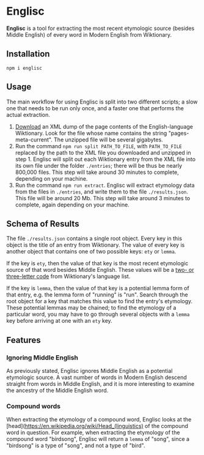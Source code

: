 # Englisc

**Englisc** is a tool for extracting the most recent etymologic source (besides Middle English) of every word in Modern English from Wiktionary.

## Installation

`npm i englisc`

## Usage

The main workflow for using Englisc is split into two different scripts; a slow one that needs to be run only once, and a faster one that performs the actual extraction.

1. [Download](https://dumps.wikimedia.org/enwiktionary/) an XML dump of the page contents of the English-language Wiktionary. Look for the file whose name contains the string "pages-meta-current". The unzipped file will be several gigabytes.
2. Run the command `npm run split PATH_TO_FILE`, with `PATH_TO_FILE` replaced by the path to the XML file you downloaded and unzipped in step 1. Englisc will split out each Wiktionary entry from the XML file into its own file under the folder `./entries`; there will be thus be nearly 800,000 files. This step will take around 30 minutes to complete, depending on your machine.
3. Run the command `npm run extract`. Englisc will extract etymology data from the files in `./entries`, and write them to the file `./results.json`. This file will be around 20 Mb. This step will take around 3 minutes to complete, again depending on your machine.

## Schema of Results

The file `./results.json` contains a single root object. Every key in this object is the title of an entry from Wiktionary. The value of every key is another object that contains one of two possible keys: `ety` or `lemma`.

If the key is `ety`, then the value of that key is the most recent etymologic source of that word besides Middle English. These values will be a [two- or three-letter code](https://en.wiktionary.org/wiki/Wiktionary:List_of_languages) from Wiktionary's language list.

If the key is `lemma`, then the value of that key is a potential lemma form of that entry, e.g. the lemma form of "running" is "run". Search through the root object for a key that matches this value to find the entry's etymology. These potential lemmas may be chained; to find the etymology of a particular word, you may have to go through several objects with a `lemma` key before arriving at one with an `ety` key.

## Features

### Ignoring Middle English

As previously stated, Englisc ignores Middle English as a potential etymologic source. A vast number of words in Modern English descend straight from words in Middle English, and it is more interesting to examine the ancestry of the Middle English word.

### Compound words

When extracting the etymology of a compound word, Englisc looks at the [head](https://en.wikipedia.org/wiki/Head_(linguistics) of the compound word in question. For example, when extracting the etymology of the compound word "birdsong", Englisc will return a `lemma` of "song", since a "birdsong" is a type of "song", and not a type of "bird".
